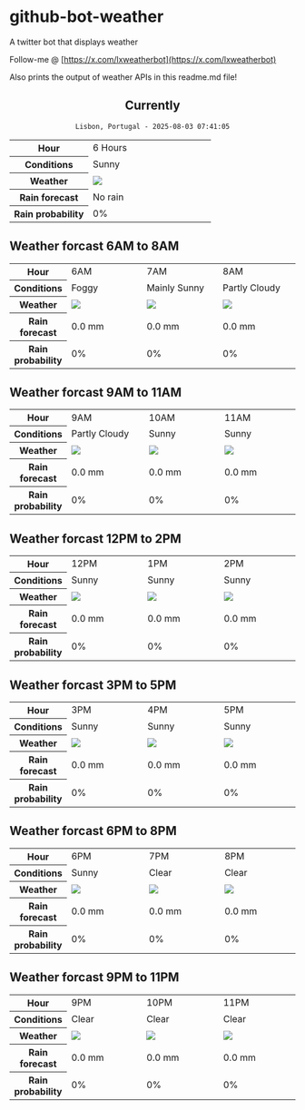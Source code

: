 # github-bot-weather
A twitter bot that displays weather

Follow-me @ [https://x.com/lxweatherbot](https://x.com/lxweatherbot)

Also prints the output of weather APIs in this readme.md file!

<div align="center">

## Currently
`Lisbon, Portugal - 2025-08-03 07:41:05`

<table>
    <tr>
        <th>Hour</th>
        <td>6 Hours</td>
    </tr>
    <tr>
        <th>Conditions</th>
        <td>Sunny</td>
    </tr>
    <tr>
        <th>Weather</th>
        <td><img src="http://openweathermap.org/img/wn/01d@2x.png"/></td>
    </tr>
    <tr>
        <th>Rain forecast</th>
        <td width="200px">No rain</td>
    </tr>
    <tr>
        <th>Rain probability</th>
        <td>0%</td>
    </tr>
</table>

</div>


## Weather forcast 6AM to 8AM


<table>
    <tr>
        <th>Hour</th>
        <td> 6AM </td><td> 7AM </td><td> 8AM </td>
    </tr>
    <tr>
        <th>Conditions</th>
        <td>Foggy</td><td>Mainly Sunny</td><td>Partly Cloudy</td>
    </tr>
    <tr>
        <th>Weather</th>
        <td><img src="http://openweathermap.org/img/wn/50d@2x.png"/></td><td><img src="http://openweathermap.org/img/wn/01d@2x.png"/></td><td><img src="http://openweathermap.org/img/wn/02d@2x.png"/></td>
    </tr>
    <tr>
        <th>Rain forecast</th>
        <td width="200px">0.0 mm</td><td width="200px">0.0 mm</td><td width="200px">0.0 mm</td>
    </tr>
    <tr>
        <th>Rain probability</th>
        <td>0%</td><td>0%</td><td>0%</td>
    </tr>
</table>


## Weather forcast 9AM to 11AM


<table>
    <tr>
        <th>Hour</th>
        <td> 9AM </td><td> 10AM </td><td> 11AM </td>
    </tr>
    <tr>
        <th>Conditions</th>
        <td>Partly Cloudy</td><td>Sunny</td><td>Sunny</td>
    </tr>
    <tr>
        <th>Weather</th>
        <td><img src="http://openweathermap.org/img/wn/02d@2x.png"/></td><td><img src="http://openweathermap.org/img/wn/01d@2x.png"/></td><td><img src="http://openweathermap.org/img/wn/01d@2x.png"/></td>
    </tr>
    <tr>
        <th>Rain forecast</th>
        <td width="200px">0.0 mm</td><td width="200px">0.0 mm</td><td width="200px">0.0 mm</td>
    </tr>
    <tr>
        <th>Rain probability</th>
        <td>0%</td><td>0%</td><td>0%</td>
    </tr>
</table>


## Weather forcast 12PM to 2PM


<table>
    <tr>
        <th>Hour</th>
        <td> 12PM </td><td> 1PM </td><td> 2PM </td>
    </tr>
    <tr>
        <th>Conditions</th>
        <td>Sunny</td><td>Sunny</td><td>Sunny</td>
    </tr>
    <tr>
        <th>Weather</th>
        <td><img src="http://openweathermap.org/img/wn/01d@2x.png"/></td><td><img src="http://openweathermap.org/img/wn/01d@2x.png"/></td><td><img src="http://openweathermap.org/img/wn/01d@2x.png"/></td>
    </tr>
    <tr>
        <th>Rain forecast</th>
        <td width="200px">0.0 mm</td><td width="200px">0.0 mm</td><td width="200px">0.0 mm</td>
    </tr>
    <tr>
        <th>Rain probability</th>
        <td>0%</td><td>0%</td><td>0%</td>
    </tr>
</table>

## Weather forcast 3PM to 5PM

<table>
    <tr>
        <th>Hour</th>
        <td> 3PM </td><td> 4PM </td><td> 5PM </td>
    </tr>
    <tr>
        <th>Conditions</th>
        <td>Sunny</td><td>Sunny</td><td>Sunny</td>
    </tr>
    <tr>
        <th>Weather</th>
        <td><img src="http://openweathermap.org/img/wn/01d@2x.png"/></td><td><img src="http://openweathermap.org/img/wn/01d@2x.png"/></td><td><img src="http://openweathermap.org/img/wn/01d@2x.png"/></td>
    </tr>
    <tr>
        <th>Rain forecast</th>
        <td width="200px">0.0 mm</td><td width="200px">0.0 mm</td><td width="200px">0.0 mm</td>
    </tr>
    <tr>
        <th>Rain probability</th>
        <td>0%</td><td>0%</td><td>0%</td>
    </tr>
</table>

## Weather forcast 6PM to 8PM

<table>
    <tr>
        <th>Hour</th>
        <td> 6PM </td><td> 7PM </td><td> 8PM </td>
    </tr>
    <tr>
        <th>Conditions</th>
        <td>Sunny</td><td>Clear</td><td>Clear</td>
    </tr>
    <tr>
        <th>Weather</th>
        <td><img src="http://openweathermap.org/img/wn/01d@2x.png"/></td><td><img src="http://openweathermap.org/img/wn/01n@2x.png"/></td><td><img src="http://openweathermap.org/img/wn/01n@2x.png"/></td>
    </tr>
    <tr>
        <th>Rain forecast</th>
        <td width="200px">0.0 mm</td><td width="200px">0.0 mm</td><td width="200px">0.0 mm</td>
    </tr>
    <tr>
        <th>Rain probability</th>
        <td>0%</td><td>0%</td><td>0%</td>
    </tr>
</table>

## Weather forcast 9PM to 11PM

<table>
    <tr>
        <th>Hour</th>
        <td> 9PM </td><td> 10PM </td><td> 11PM </td>
    </tr>
    <tr>
        <th>Conditions</th>
        <td>Clear</td><td>Clear</td><td>Clear</td>
    </tr>
    <tr>
        <th>Weather</th>
        <td><img src="http://openweathermap.org/img/wn/01n@2x.png"/></td><td><img src="http://openweathermap.org/img/wn/01n@2x.png"/></td><td><img src="http://openweathermap.org/img/wn/01n@2x.png"/></td>
    </tr>
    <tr>
        <th>Rain forecast</th>
        <td width="200px">0.0 mm</td><td width="200px">0.0 mm</td><td width="200px">0.0 mm</td>
    </tr>
    <tr>
        <th>Rain probability</th>
        <td>0%</td><td>0%</td><td>0%</td>
    </tr>
</table>

